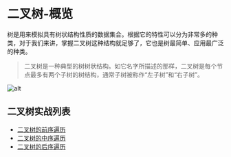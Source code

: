 # 二叉树-概览

树是用来模拟具有树状结构性质的数据集合。根据它的特性可以分为非常多的种类，对于我们来讲，掌握二叉树这种结构就足够了，它也是树最简单、应用最广泛的种类。

> 二叉树是一种典型的树树状结构。如它名字所描述的那样，二叉树是每个节点最多有两个子树的树结构，通常子树被称作“左子树”和“右子树”。

![alt](https://p1-jj.byteimg.com/tos-cn-i-t2oaga2asx/gold-user-assets/2019/8/20/16cac3541c238d9b~tplv-t2oaga2asx-zoom-in-crop-mark:1304:0:0:0.awebp)

## 二叉树实战列表

- [二叉树的前序遍历](https://nelsonyong.github.io/code-space/data-structure/binary-tree/pre-order.html)
- [二叉树的中序遍历](https://nelsonyong.github.io/code-space/data-structure/binary-tree/in-order.html)
- [二叉树的后序遍历](https://nelsonyong.github.io/code-space/data-structure/binary-tree/post-order.html)

